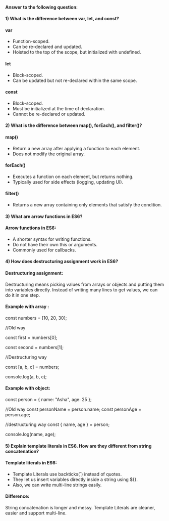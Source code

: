 
#### Answer to the following question:


#### 1) What is the difference between var, let, and const?
#### var
- Function-scoped.
- Can be re-declared and updated.
- Hoisted to the top of the scope, but initialized with undefined.
#### let
- Block-scoped. 
- Can be updated but not re-declared within the same scope.
#### const
- Block-scoped. 
- Must be initialized at the time of declaration.
- Cannot be re-declared or updated.

#### 2) What is the difference between map(), forEach(), and filter()? 
#### map()
- Return a new array after applying a function to each element.
- Does not modify the original array.
#### forEach()
- Executes a function on each element, but returns nothing.
- Typically used for side effects (logging, updating UI).
#### filter()
- Returns a new array containing only elements that satisfy the condition.
  
#### 3) What are arrow functions in ES6?
#### Arrow functions in ES6:
- A shorter syntax for writing functions.
- Do not have their own this or arguments.
- Commonly used for callbacks.
  
#### 4) How does destructuring assignment work in ES6?
#### Destructuring assignment:
Destructuring means picking values from arrays or objects and putting them into variables directly.
Instead of writing many lines to get values, we can do it in one step.
#### Example with array : 
const numbers = [10, 20, 30];  

//Old way  

const first = numbers[0];  

const second = numbers[1];  


//Destructuring way  

const [a, b, c] = numbers;  


console.log(a, b, c);
#### Example with object:
const person = { name: "Asha", age: 25 };

//Old way
const personName = person.name;
const personAge = person.age;

//destructuring way 
const { name, age } = person;

console.log(name, age);

#### 5) Explain template literals in ES6. How are they different from string concatenation?
#### Template literals in ES6:
- Template Literals use backticks(`) instead of quotes.
- They let us insert variables directly inside a string using ${}.
- Also, we can write multi-line strings easily.
#### Difference:
String concatenation is longer and messy.
Template Literals are cleaner, easier and support multi-line.


